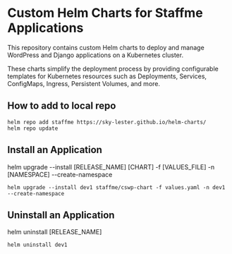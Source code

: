 # Custom Helm Charts for Staffme Applications

This repository contains custom Helm charts to deploy and manage WordPress and Django applications on a Kubernetes cluster.

These charts simplify the deployment process by providing configurable templates for Kubernetes resources such as Deployments, Services, ConfigMaps, Ingress, Persistent Volumes, and more.

## How to add to local repo

```
helm repo add staffme https://sky-lester.github.io/helm-charts/
helm repo update
```

## Install an Application

helm upgrade --install [RELEASE_NAME] [CHART] -f [VALUES_FILE] -n [NAMESPACE] --create-namespace

```
helm upgrade --install dev1 staffme/cswp-chart -f values.yaml -n dev1 --create-namespace
```

## Uninstall an Application

helm uninstall [RELEASE_NAME]

```
helm uninstall dev1
```